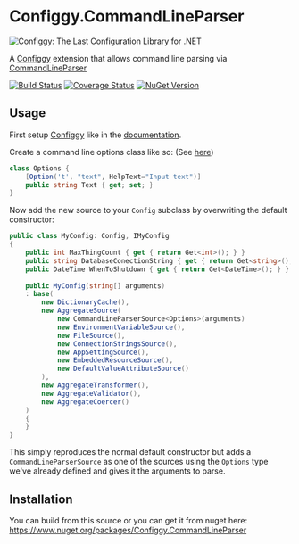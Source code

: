# Configgy.CommandLineParser

![Configgy: The Last Configuration Library for .NET](https://raw.githubusercontent.com/bungeemonkee/Configgy/master/icon.png)

A [Configgy](https://github.com/bungeemonkee/Configgy) extension that allows command line parsing via [CommandLineParser](https://github.com/gsscoder/commandline)

[![Build Status](https://ci.appveyor.com/api/projects/status/2r7b35779sw84c0w?svg=true)](https://ci.appveyor.com/project/bungeemonkee/configgy-commandlineparser) [![Coverage Status](https://coveralls.io/repos/github/bungeemonkee/Configgy.CommandLineParser/badge.svg?branch=master)](https://coveralls.io/github/bungeemonkee/Configgy.CommandLineParser?branch=master) [![NuGet Version](https://img.shields.io/nuget/v/Configgy.CommandLineParser.svg?maxAge=3600)](https://www.nuget.org/packages/Configgy.CommandLineParser)

## Usage

First setup [Configgy](https://github.com/bungeemonkee/Configgy) like in the [documentation](https://github.com/bungeemonkee/Configgy#usage).

Create a command line options class like so: (See [here](https://github.com/gsscoder/commandline#notes))

```csharp
class Options {
    [Option('t', "text", HelpText="Input text")]
    public string Text { get; set; }
}
```

Now add the new source to your `Config` subclass by overwriting the default constructor:

```csharp
public class MyConfig: Config, IMyConfig
{   
    public int MaxThingCount { get { return Get<int>(); } }        
    public string DatabaseConectionString { get { return Get<string>(); } }        
    public DateTime WhenToShutdown { get { return Get<DateTime>(); } }
    
    public MyConfig(string[] arguments)
    : base(
        new DictionaryCache(),
        new AggregateSource(
            new CommandLineParserSource<Options>(arguments)
            new EnvironmentVariableSource(),
            new FileSource(),
            new ConnectionStringsSource(),
            new AppSettingSource(),
            new EmbeddedResourceSource(),
            new DefaultValueAttributeSource()
        ),
        new AggregateTransformer(),
        new AggregateValidator(),
        new AggregateCoercer()
    )
    {
    }
}
```

This simply reproduces the normal default constructor but adds a `CommandLineParserSource` as one of the sources using the `Options` type we've already defined and gives it the arguments to parse.

## Installation

You can build from this source or you can get it from nuget here: https://www.nuget.org/packages/Configgy.CommandLineParser
